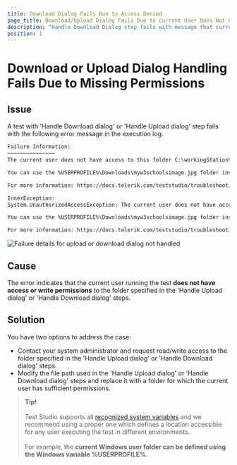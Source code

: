 ```yaml
---
title: Download Dialog Fails Due to Access Denied
page_title: Download/Upload Dialog Fails Due to Current User Does Not Have Access
description: "Handle Download Dialog step fails with message that current user doesn't have access to the folder specified in Handle download dialog step. Handle Upload dialog step fails with message that current user doesn't have access to the folder specified in Handle upload dialog step. Handling Download or Upload dialogs in Test Studio fails with System.UnauthorizedAccessException "
position: 1
---
```


# Download or Upload Dialog Handling Fails Due to Missing Permissions

## Issue

A test with 'Handle Download dialog' or 'Handle Upload dialog' step fails with the following error message in the execution log. 

```txt
Failure Information: 
~~~~~~~~~~~~~~~
The current user does not have access to this folder C:\workingStation\temp\noPermissionsFolder\myw3schoolsimage.jpg. 

You can use the %USERPROFILE%\Downloads\myw3schoolsimage.jpg folder instead or grant access to the folder on all executing machines. 

For more information: https://docs.telerik.com/teststudio/troubleshooting-guide/test-execution-problems-tg/download-dialog-access-denied

InnerException:
System.UnauthorizedAccessException: The current user does not have access to this folder C:\workingStation\temp\noPermissionsFolder\myw3schoolsimage.jpg. 

You can use the %USERPROFILE%\Downloads\myw3schoolsimage.jpg folder instead or grant access to the folder on all executing machines. 

For more information: https://docs.telerik.com/teststudio/troubleshooting-guide/test-execution-problems-tg/download-dialog-access-denied
```

![Failure details for upload or download dialog not handled](/img/troubleshooting-guide/test-execution-problems-tg/download-dialog-access-denied/failure-message.png)

## Cause

The error indicates that the current user running the test __does not have access or write permissions__ to the folder specified in the 'Handle Upload dialog' or 'Handle Download dialog' steps.

## Solution

You have two options to address the case:

* Contact your system administrator and request read/write access to the folder specified in the 'Handle Upload dialog' or 'Handle Download dialog' steps. 
* Modify the file path used in the 'Handle Upload dialog' or 'Handle Download dialog' steps and replace it with a folder for which the current user has sufficient permissions. 

 > __Tip!__
><br>
><br>
> Test Studio supports all <a href="https://learn.microsoft.com/en-us/windows/deployment/usmt/usmt-recognized-environment-variables" target="_blank">recognized system variables</a> and we recommend using a proper one which defines a location accessible for any user executing the test in different environments. 
><br>
><br>
> For example, the __current Windows user folder can be defined using the Windows variable %USERPROFILE%__. 

